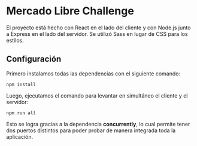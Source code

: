# Mercado Libre Challenge

El proyecto está hecho con React en el lado del cliente y con Node.js junto a Express en el lado del servidor. Se utilizó Sass en lugar de CSS para los estilos.

## Configuración

Primero instalamos todas las dependencias con el siguiente comando:
``` 
npm install
```

Luego, ejecutamos el comando para levantar en simultáneo el cliente y el servidor:
```
npm run all
```

Esto se logra gracias a la dependencia <b>concurrently</b>, lo cual permite tener dos puertos distintos para poder probar de manera integrada toda la aplicación.

